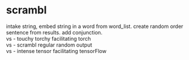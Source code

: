 # scrambl
intake string, embed string in a word from word_list.
create random order sentence from results. 
add conjunction.  
vs - touchy torchy facilitating torch  
vs - scrambl regular random output  
vs - intense tensor facilitating tensorFlow

